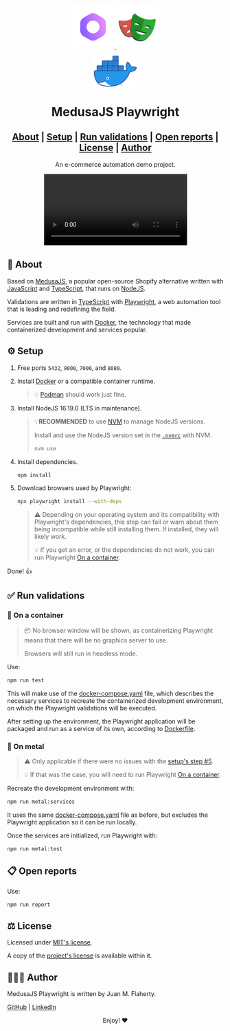 <p align="center">
   <a href="https://www.medusajs.com">
      <img alt="Medusa" src="./static/medusa.png" width="100" />
   </a>
   <a href="https://playwright.dev">
      <img alt="Playwright" src="./static/playwright.png" width="100" />
   </a>
</p>
<p align="center">
   <a href="https://www.docker.com">
      <img alt="Docker" src="./static/docker.webp" width="100" />
   </a>  
</p>
<h1 align="center">
   MedusaJS Playwright
</h1>

<h2 align="center">
   <a href="#about">About</a> |
   <a href="#setup">Setup</a> |
   <a href="#run-validations">Run validations</a> |
   <a href="#open-reports">Open reports</a> |
   <a href="#license">License</a> |
   <a href="#author">Author</a>
</h3>

<p align="center">
   An e-commerce automation demo project.
</p>

<p align="center">
   <video controls width=66% autoplay="autoplay" loop="loop">
      <source src="./static/demo.webm" type="video/webm">
   </video>
</p>

## 🙋 About<a id="about"></a>

Based on [MedusaJS](https://www.medusajs.com), a popular open-source Shopify alternative written with [JavaScript](https://www.javascript.com/) and [TypeScript](https://www.typescriptlang.org/), that runs on [NodeJS](https://nodejs.org/).

Validations are written in [TypeScript](https://www.typescriptlang.org/) with [Playwright](https://playwright.dev), a web automation tool that is leading and redefining the field.

Services are built and run with [Docker](https://www.docker.com), the technology that made containerized development and services popular.

## ⚙️ Setup<a id="setup"></a>

1. Free ports `5432`, `9000`, `7000`, and `8080`.

2. Install [Docker](https://www.docker.com/) or a compatible container runtime.

   > 💡 [Podman](https://podman.io/) should work just fine.

3. Install NodeJS 16.19.0 (LTS in maintenance).

   > 💡**RECOMMENDED** to use [NVM](https://github.com/nvm-sh/nvm) to manage NodeJS versions.
   >
   > Install and use the NodeJS version set in the [`.nvmrc`](.nvmrc) with NVM.
   >
   > ```bash
   > nvm use
   > ```

4. Install dependencies.

   ```bash
   npm install
   ```

5. Download browsers used by Playwright:<a id="setup-5"></a>

   ```bash
   npx playwright install --with-deps
   ```

   > ⚠️ Depending on your operating system and its compatibility with Playwright's dependencies, this step can fail or warn about them being incompatible while still installing them. If installed, they will likely work.
   >
   > 💡 If you get an error, or the dependencies do not work, you can run Playwright [On a container](#run-container).

Done! 👍

## ✅ Run validations<a id="run-validations"></a>

### 🐋 On a container<a id="run-container"></a>

> 📦 No browser window will be shown, as containerizing Playwright means that there will be no graphics server to use.
>
> Browsers will still run in headless mode.

Use:

```bash
npm run test
```

This will make use of the [docker-compose.yaml](./docker-compose.yaml) file, which describes the necessary services to recreate the containerized development environment, on which the Playwright validations will be executed.

After setting up the environment, the Playwright application will be packaged and run as a service of its own, according to [Dockerfile](./Dockerfile).

### 🦾 On metal

> ⚠️ Only applicable if there were no issues with the [setup's step #5](#setup-5).
>
> 💡 If that was the case, you will need to run Playwright [On a container](#run-container).

Recreate the development environment with:

```bash
npm run metal:services
```

It uses the same [docker-compose.yaml](./docker-compose.yaml) file as before, but excludes the Playwright application so it can be run locally.

Once the services are initialized, run Playwright with:

```bash
npm run metal:test
```

## 📋 Open reports<a id="open-reports"></a>

Use:

```bash
npm run report
```

## ⚖️ License<a id="license"></a>

Licensed under [MIT's license](https://opensource.org/licenses/MIT).

A copy of the [project's license](./LICENSE) is available within it.

## 👨🏻‍💻 Author<a id="author"></a>

MedusaJS Playwright is written by Juan M. Flaherty.

[GitHub](https://github.com/jmflaherty) | [LinkedIn](https://www.linkedin.com/in/juanmflaherty/?locale=en_US)

<p align="center">
Enjoy! ❤️
</p>
